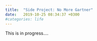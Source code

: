 ```yaml
---
title:  "Side Project: No More Gartner"
date:   2019-10-25 08:34:37 +0300
#categories: life
---
```


This is in progress....